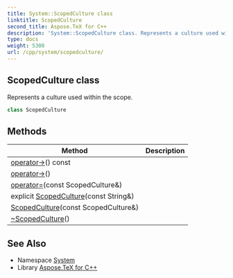 ```yaml
---
title: System::ScopedCulture class
linktitle: ScopedCulture
second_title: Aspose.TeX for C++
description: 'System::ScopedCulture class. Represents a culture used within the scope in C++.'
type: docs
weight: 5300
url: /cpp/system/scopedculture/
---
```

## ScopedCulture class


Represents a culture used within the scope.

```cpp
class ScopedCulture
```

## Methods

| Method | Description |
| --- | --- |
| [operator->](./operator-_/)() const |  |
| [operator->](./operator-_/)() |  |
| [operator=](./operator=/)(const ScopedCulture\&) |  |
| explicit [ScopedCulture](./scopedculture/)(const String\&) |  |
| [ScopedCulture](./scopedculture/)(const ScopedCulture\&) |  |
| [~ScopedCulture](./~scopedculture/)() |  |
## See Also

* Namespace [System](../)
* Library [Aspose.TeX for C++](../../)
